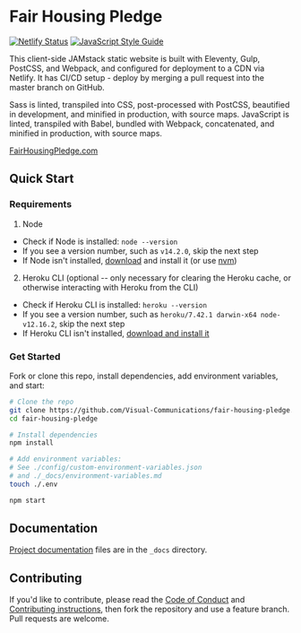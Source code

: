 # Fair Housing Pledge

[![Netlify Status][netlify-deploy-badge]][netlify-deploys] [![JavaScript Style Guide][standard-badge]][standard]

This client-side JAMstack static website is built with Eleventy, Gulp, PostCSS, and Webpack, and configured for deployment to a CDN via Netlify. It has CI/CD setup - deploy by merging a pull request into the master branch on GitHub.

Sass is linted, transpiled into CSS, post-processed with PostCSS, beautified in development, and minified in production, with source maps. JavaScript is linted, transpiled with Babel, bundled with Webpack, concatenated, and minified in production, with source maps.

[FairHousingPledge.com][fhp]

## Quick Start

### Requirements

1. Node
  - Check if Node is installed: `node --version`
  - If you see a version number, such as `v14.2.0`, skip the next step
  - If Node isn't installed, [download][node-download] and install it (or use [nvm][nvm])
2. Heroku CLI (optional -- only necessary for clearing the Heroku cache, or otherwise interacting with Heroku from the CLI)
  - Check if Heroku CLI is installed: `heroku --version`
  - If you see a version number, such as `heroku/7.42.1 darwin-x64 node-v12.16.2`, skip the next step
  - If Heroku CLI isn't installed, [download and install it][heroku-cli-install]

### Get Started

Fork or clone this repo, install dependencies, add environment variables, and start:

```bash
# Clone the repo
git clone https://github.com/Visual-Communications/fair-housing-pledge.git
cd fair-housing-pledge

# Install dependencies
npm install

# Add environment variables:
# See ./config/custom-environment-variables.json
# and ./_docs/environment-variables.md
touch ./.env

npm start
```

## Documentation

[Project documentation][docs] files are in the `_docs` directory.

## Contributing

If you'd like to contribute, please read the [Code of Conduct][code-of-conduct] and [Contributing instructions][contributing], then fork the repository and use a feature branch. Pull requests are welcome.

[netlify-deploy-badge]: https://api.netlify.com/api/v1/badges/9b22265d-afa2-4e77-8e93-359f0d025d93/deploy-status
[netlify-deploys]: https://app.netlify.com/sites/fairhousingpledge/deploys
[standard-badge]: https://img.shields.io/badge/code_style-standard-brightgreen.svg
[standard]: https://standardjs.com
[fhp]: https://fairhousingpledge.com/
[node-download]: https://nodejs.org/en/download/
[nvm]: https://github.com/nvm-sh/nvm
[heroku-cli-install]: https://devcenter.heroku.com/articles/heroku-cli#download-and-install
[docs]: _docs/
[code-of-conduct]: blob/master/CODE_OF_CONDUCT.md
[contributing]: blob/master/CONTRIBUTING.md
